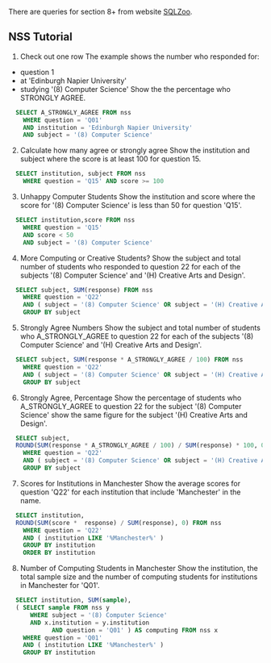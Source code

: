 There are queries for section 8+ from website [SQLZoo](https://sqlzoo.net/wiki/NSS_Tutorial).

## NSS Tutorial

1. Check out one row
The example shows the number who responded for:
- question 1
- at 'Edinburgh Napier University'
- studying '(8) Computer Science'
Show the the percentage who STRONGLY AGREE.
```sql
  SELECT A_STRONGLY_AGREE FROM nss
    WHERE question = 'Q01'
    AND institution = 'Edinburgh Napier University'
    AND subject = '(8) Computer Science'
```
2. Calculate how many agree or strongly agree
Show the institution and subject where the score is at least 100 for question 15.
```sql
  SELECT institution, subject FROM nss
    WHERE question = 'Q15' AND score >= 100
```
3. Unhappy Computer Students
Show the institution and score where the score for '(8) Computer Science' is less than 50 for question 'Q15'.
```sql
  SELECT institution,score FROM nss
    WHERE question = 'Q15' 
    AND score < 50
    AND subject = '(8) Computer Science'
```
4. More Computing or Creative Students?
Show the subject and total number of students who responded to question 22 for each of the subjects '(8) Computer Science' and '(H) Creative Arts and Design'.
```sql
  SELECT subject, SUM(response) FROM nss
    WHERE question = 'Q22'
    AND ( subject = '(8) Computer Science' OR subject = '(H) Creative Arts and Design' )
    GROUP BY subject
```
5. Strongly Agree Numbers
Show the subject and total number of students who A_STRONGLY_AGREE to question 22 for each of the subjects '(8) Computer Science' and '(H) Creative Arts and Design'.
```sql
  SELECT subject, SUM(response * A_STRONGLY_AGREE / 100) FROM nss
    WHERE question = 'Q22'
    AND ( subject = '(8) Computer Science' OR subject = '(H) Creative Arts and Design' )
    GROUP BY subject
```
6. Strongly Agree, Percentage
Show the percentage of students who A_STRONGLY_AGREE to question 22 for the subject '(8) Computer Science' show the same figure for the subject '(H) Creative Arts and Design'.
```sql
  SELECT subject, 
  ROUND(SUM(response * A_STRONGLY_AGREE / 100) / SUM(response) * 100, 0) FROM nss
    WHERE question = 'Q22'
    AND ( subject = '(8) Computer Science' OR subject = '(H) Creative Arts and Design' )
    GROUP BY subject
```
7. Scores for Institutions in Manchester
Show the average scores for question 'Q22' for each institution that include 'Manchester' in the name.
```sql
  SELECT institution,
  ROUND(SUM(score *  response) / SUM(response), 0) FROM nss
    WHERE question = 'Q22'
    AND ( institution LIKE '%Manchester%' )
    GROUP BY institution
    ORDER BY institution
```
8. Number of Computing Students in Manchester
Show the institution, the total sample size and the number of computing students for institutions in Manchester for 'Q01'.
```sql
  SELECT institution, SUM(sample),
  ( SELECT sample FROM nss y
      WHERE subject = '(8) Computer Science'
      AND x.institution = y.institution
			AND question = 'Q01' ) AS computing FROM nss x
    WHERE question = 'Q01'
   	AND ( institution LIKE '%Manchester%' )
    GROUP BY institution
```